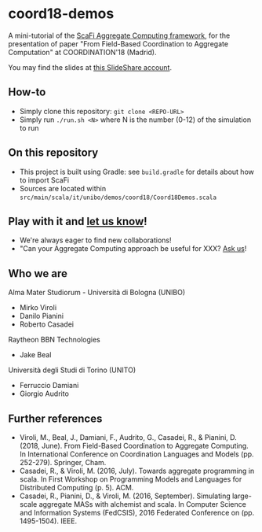 # coord18-demos

A mini-tutorial of the [ScaFi Aggregate Computing framework](https://github.com/scafi/scafi),
 for the presentation of paper "From Field-Based Coordination to Aggregate Computation" at COORDINATION'18 (Madrid).

You may find the slides at [this SlideShare account](http://slideshare.net/RobertoCasadei/).

## How-to

* Simply clone this repository: `git clone <REPO-URL>`
* Simply run `./run.sh <N>` where N is the number (0-12) of the simulation to run

## On this repository

* This project is built using Gradle: see `build.gradle` for details about how to import ScaFi
* Sources are located within `src/main/scala/it/unibo/demos/coord18/Coord18Demos.scala`

## Play with it and [let us know](mailto:roby[dot]casadei{AT}unibo[dot]it)!

* We're always eager to find new collaborations!
* "Can your Aggregate Computing approach be useful for XXX? [Ask us](mailto:roby[dot]casadei{AT}unibo[dot]it)!

## Who we are

Alma Mater Studiorum - Università di Bologna (UNIBO)

* Mirko Viroli
* Danilo Pianini
* Roberto Casadei

Raytheon BBN Technologies

* Jake Beal

Università degli Studi di Torino (UNITO)

* Ferruccio Damiani
* Giorgio Audrito

## Further references

* Viroli, M., Beal, J., Damiani, F., Audrito, G., Casadei, R., & Pianini, D. (2018, June). From Field-Based Coordination to Aggregate Computing. In International Conference on Coordination Languages and Models (pp. 252-279). Springer, Cham.
* Casadei, R., & Viroli, M. (2016, July). Towards aggregate programming in scala. In First Workshop on Programming Models and Languages for Distributed Computing (p. 5). ACM.
* Casadei, R., Pianini, D., & Viroli, M. (2016, September). Simulating large-scale aggregate MASs with alchemist and scala. In Computer Science and Information Systems (FedCSIS), 2016 Federated Conference on (pp. 1495-1504). IEEE.